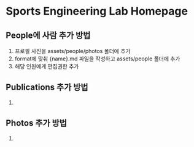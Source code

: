 # Sports Engineering Lab Homepage

## People에 사람 추가 방법

1. 프로필 사진을 assets/people/photos 폴더에 추가
2. format에 맞춰 {name}.md 파일을 작성하고 assets/people 폴더에 추가
3. 해당 인원에게 편집권한 추가

## Publications 추가 방법

1. 

## Photos 추가 방법

1. 
